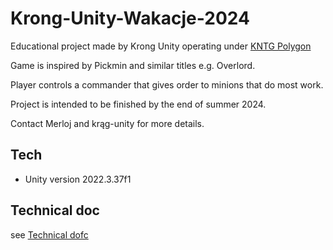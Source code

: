 # Krong-Unity-Wakacje-2024

Educational project made by Krong Unity operating under [KNTG Polygon](https://kntgpolygon.pl/)

Game is inspired by Pickmin and similar titles e.g. Overlord.

Player controls a commander that gives order to minions that do most work.

Project is intended to be finished by the end of summer 2024.

Contact Merloj and krąg-unity for more details.

## Tech

- Unity version 2022.3.37f1

## Technical doc

see [Technical dofc](./doc/technical.md)
